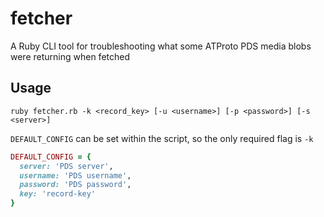 # fetcher
 A Ruby CLI tool for troubleshooting what some ATProto PDS media blobs were returning when fetched

## Usage

`ruby fetcher.rb -k <record_key> [-u <username>] [-p <password>] [-s <server>]`

`DEFAULT_CONFIG` can be set within the script, so the only required flag is `-k`

```ruby
DEFAULT_CONFIG = {
  server: 'PDS server',
  username: 'PDS username',
  password: 'PDS password',
  key: 'record-key'
}
```

